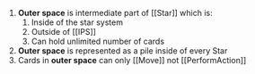 1. **Outer space** is intermediate part of [[Star]] which is:
	1. Inside of the star system
	2. Outside of [[IPS]]
	3. Can hold unlimited number of cards
2. **Outer space** is represented as a pile inside of every Star
3. Cards in **outer space** can only [[Move]] not [[PerformAction]]
